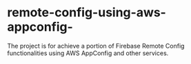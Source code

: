 # remote-config-using-aws-appconfig-
The project is for achieve a portion of Firebase Remote Config functionalities using AWS AppConfig and other services.
